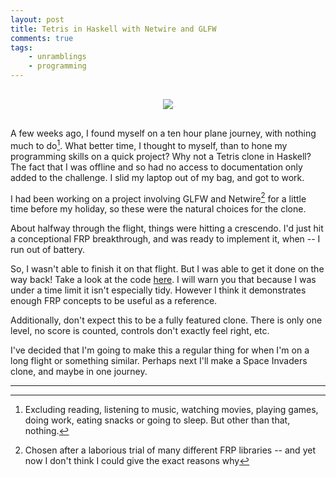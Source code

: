 ```yaml
---
layout: post
title: Tetris in Haskell with Netwire and GLFW
comments: true
tags: 
    - unramblings
    - programming
---
```


<center><img src="/public/assets/tetris-hs.gif" style="padding: 1rem;" /></center>

A few weeks ago, I found myself on a ten hour plane journey, with nothing much to do[^apartfrom]. What better time, I thought to myself, than to hone my programming skills on a quick project? Why not a Tetris clone in Haskell? The fact that I was offline and so had no access to documentation only added to the challenge. I slid my laptop out of my bag, and got to work. 

I had been working on a project involving GLFW and Netwire[^whynetwire] for a little time before my holiday, so these were the natural choices for the clone.

About halfway through the flight, things were hitting a crescendo. I'd just hit a conceptional FRP breakthrough, and was ready to implement it, when -- I run out of battery.

So, I wasn't able to finish it on that flight. But I was able to get it done on the way back! Take a look at the code [here](https://github.com/ScrambledEggsOnToast/tetris-hs). I will warn you that because I was under a time limit it isn't especially tidy. However I think it demonstrates enough FRP concepts to be useful as a reference.

Additionally, don't expect this to be a fully featured clone. There is only one level, no score is counted, controls don't exactly feel right, etc.

I've decided that I'm going to make this a regular thing for when I'm on a long flight or something similar. Perhaps next I'll make a Space Invaders clone, and maybe in one journey.

--- 

[^apartfrom]: Excluding reading, listening to music, watching movies, playing games, doing work, eating snacks or going to sleep. But other than that, nothing.
[^whynetwire]: Chosen after a laborious trial of many different FRP libraries -- and yet now I don't think I could give the exact reasons why
